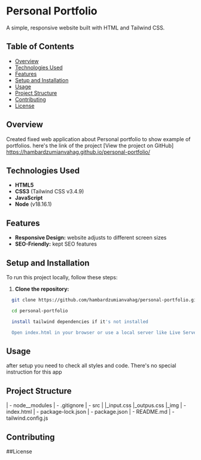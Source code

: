 # Personal Portfolio 

A simple, responsive website built with HTML and Tailwind CSS.

## Table of Contents

- [Overview](#overview)
- [Technologies Used](#technologies-used)
- [Features](#features)
- [Setup and Installation](#setup-and-installation)
- [Usage](#usage)
- [Project Structure](#project-structure)
- [Contributing](#contributing)
- [License](#license)

## Overview

Created fixed web application about Personal portfolio to show example of portfolios.
here's the link of the project 
[View the project on GitHub] https://hambardzumianvahag.github.io/personal-portfolio/

## Technologies Used

- **HTML5**
- **CSS3** (Tailwind CSS v3.4.9)
- **JavaScript** 
- **Node** (v18.16.1)

## Features

- **Responsive Design:**  website adjusts to different screen sizes
- **SEO-Friendly:** kept SEO features

## Setup and Installation

To run this project locally, follow these steps:

1. **Clone the repository:**

 ```bash
   git clone https://github.com/hambardzumianvahag/personal-portfolio.git

   cd personal-portfolio

   install tailwind dependencies if it's not installed

   Open index.html in your browser or use a local server like Live Server for development.

```

## Usage

after setup you need to check all styles and code. There's no special instruction for this app

## Project Structure

| - node__modules
| - .gitignore
| - src
|   |_input.css
    |_outpus.css
    |_img
| - index.html
| - package-lock.json
| - package.json
| - README.md
| - tailwind.config.js

## Contributing

##License
